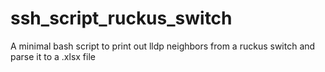 # ssh_script_ruckus_switch
A minimal bash script to print out lldp neighbors from a ruckus switch and parse it to a .xlsx file
